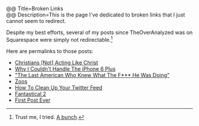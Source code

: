@@ Title=Broken Links  
@@ Description=This is the page I've dedicated to broken links that I just cannot seem to redirect.  

Despite my best efforts, several of my posts since TheOverAnalyzed was on Squarespace were simply not redirectable.[^tr] 

Here are permalinks to those posts:

* [Christians [Not] Acting Like Christ][chr]
* [Why I Couldn't Handle The iPhone 6 Plus][theoveranalyzed]
* ["The Last American Who Knew What The F*** He Was Doing"][theoveranalyzed 2]
* [Zoos][theoveranalyzed 3]
* [How To Clean Up Your Twitter Feed][theoveranalyzed 4]
* [Fantastical 2][theoveranalyzed 5]
* [First Post Ever][theoveranalyzed 6]

[^tr]: Trust me, I tried. [A bunch][d]. 

[chr]: @@SiteRoot@@/2015/2/19/christians-not-acting-like-christ
[d]: http://d.pr/i/1fnxi+
[theoveranalyzed]: http://www.theoveranalyzed.net/2014/10/27/why-i-couldnt-handle-the-iphone-6-plus
[theoveranalyzed 2]: http://www.theoveranalyzed.net/2014/10/7/the-last-american-who-knew-what-the-f-he-was-doing
[theoveranalyzed 3]: http://www.theoveranalyzed.net/2014/2/12/zoos
[theoveranalyzed 4]: http://www.theoveranalyzed.net/2014/2/3/how-to-clean-up-your-twitter-feed
[theoveranalyzed 5]: http://www.theoveranalyzed.net/2014/2/2/fantastical-2
[theoveranalyzed 6]: http://www.theoveranalyzed.net/2014/2/2/first-post-ever